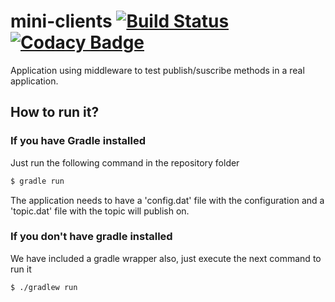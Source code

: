 # mini-clients [![Build Status](https://travis-ci.org/POPBL-6/mini-clients.svg?branch=devel)](https://travis-ci.org/POPBL-6/mini-clients) [![Codacy Badge](https://api.codacy.com/project/badge/Grade/5881c2a2858c493b9b86069c286e45a1)](https://www.codacy.com/app/POPBL6/mini-clients?utm_source=github.com&amp;utm_medium=referral&amp;utm_content=POPBL-6/mini-clients&amp;utm_campaign=Badge_Grade)
Application using middleware to test publish/suscribe methods in a real application.

## How to run it?
### If you have Gradle installed
Just run the following command in the repository folder
```sh
$ gradle run
```
The application needs to have a 'config.dat' file with the configuration and a 'topic.dat' file with the topic will publish on.

### If you don't have gradle installed
We have included a gradle wrapper also, just execute the next command to run it
```sh
$ ./gradlew run
```
 

